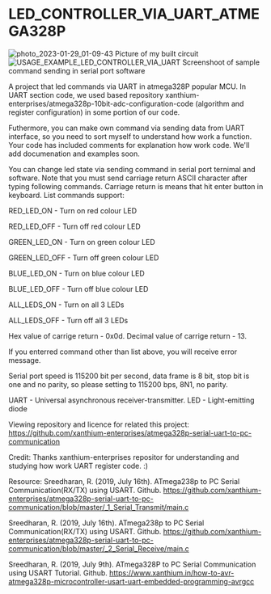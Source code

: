 # LED_CONTROLLER_VIA_UART_ATMEGA328P

![photo_2023-01-29_01-09-43](https://user-images.githubusercontent.com/55639759/215300296-2994a4ad-1662-4f3e-8355-27595402f319.jpg)
Picture of my built circuit
![USAGE_EXAMPLE_LED_CONTROLLER_VIA_UART](https://user-images.githubusercontent.com/55639759/215300395-cce92c3f-6182-4ca4-8105-6162b3f6c053.png)
Screenshoot of sample command sending in serial port software

A project that led commands via UART in atmega328P popular MCU. In UART section code, we used based repository xanthium-enterprises/atmega328p-10bit-adc-configuration-code (algorithm and register configuration) in some portion of our code. 

Futhermore, you can make own command via sending data from UART interface, so you need to sort myself to understand how work a function. Your code has included comments for explanation how work code. We'll add documenation and examples soon. 

You can change led state via sending command in serial port ternimal and software. Note that you must send carriage return ASCII character after typing following commands. Carriage return is means that hit enter button in keyboard. 
List commands support: 

RED_LED_ON - Turn on red colour LED  

RED_LED_OFF - Turn off red colour LED 

GREEN_LED_ON - Turn on green colour LED

GREEN_LED_OFF - Turn off green colour LED

BLUE_LED_ON - Turn on blue colour LED

BLUE_LED_OFF - Turn off blue colour LED 

ALL_LEDS_ON - Turn on all 3 LEDs

ALL_LEDS_OFF - Turn off all 3 LEDs

Hex value of carrige return - 0x0d.
Decimal value of carrige return - 13.

If you enterred command other than list above, you will receive error message.   

Serial port speed is 115200 bit per second, data frame is 8 bit, stop bit is one and no parity, so please setting to 115200 bps, 8N1, no parity.

UART - Universal asynchronous receiver-transmitter. 
LED -  Light-emitting diode

Viewing repository and licence for related this project: https://github.com/xanthium-enterprises/atmega328p-serial-uart-to-pc-communication

Credit: 
Thanks xanthium-enterprises repositor for understanding and studying how work UART register code. :)

Resource: 
Sreedharan, R. (2019, July 16th). ATmega238p to PC Serial Communication(RX/TX) using USART. Github. https://github.com/xanthium-enterprises/atmega328p-serial-uart-to-pc-communication/blob/master/_1_Serial_Transmit/main.c

Sreedharan, R. (2019, July 16th). ATmega238p to PC Serial Communication(RX/TX) using USART. Github. https://github.com/xanthium-enterprises/atmega328p-serial-uart-to-pc-communication/blob/master/_2_Serial_Receive/main.c

Sreedharan, R. (2019, July 9th). ATmega328P to PC Serial Communication using USART Tutorial. Github. https://www.xanthium.in/how-to-avr-atmega328p-microcontroller-usart-uart-embedded-programming-avrgcc
